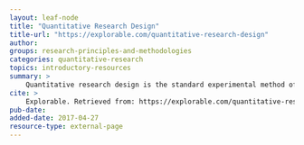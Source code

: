 ```yaml
---
layout: leaf-node
title: "Quantitative Research Design"
title-url: "https://explorable.com/quantitative-research-design"
author: 
groups: research-principles-and-methodologies
categories: quantitative-research
topics: introductory-resources
summary: >
    Quantitative research design is the standard experimental method of most scientific disciplines. These experiments are sometimes referred to as true science, and use traditional mathematical and statistical means to measure results conclusively. They are most commonly used by physical scientists, although social sciences, education and economics have been known to use this type of research. It is the opposite of qualitative research. Quantitative experiments all use a standard format, with a few minor inter-disciplinary differences, of generating a hypothesis to be proved or disproved. This hypothesis must be provable by mathematical and statistical means, and is the basis around which the whole experiment is designed.
cite: >
    Explorable. Retrieved from: https://explorable.com/quantitative-research-design. April 27, 2017.
pub-date: 
added-date: 2017-04-27
resource-type: external-page
---
```

